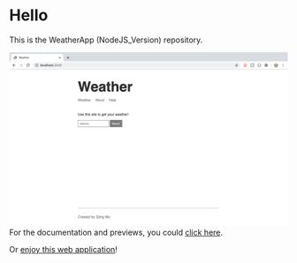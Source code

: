 # Hello

This is the WeatherApp (NodeJS_Version) repository.

![image](https://github.com/ZijingMo/After_Graduation/blob/master/Node.JS/Weather%20app/Preview/Preview1.png)
For the documentation and previews, you could [click here](https://github.com/ZijingMo/After_Graduation/tree/master/Node.JS/Weather%20app).

Or [enjoy this web application](https://mo-weather-nodejs-app.herokuapp.com/)!


